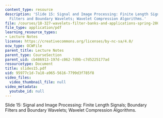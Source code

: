 ```yaml
---
content_type: resource
description: 'Slide 15: Signal and Image Processing: Finite Length Signals; Boundary
  Filters and Boundary Wavelets; Wavelet Compression Algorithms.'
file: /courses/18-327-wavelets-filter-banks-and-applications-spring-2003/95977c1d7a18a96556167799d3f785f8_slides15.pdf
file_type: application/pdf
learning_resource_types:
- Lecture Notes
license: https://creativecommons.org/licenses/by-nc-sa/4.0/
ocw_type: OCWFile
parent_title: Lecture Notes
parent_type: CourseSection
parent_uid: cb486913-197d-c062-7d9b-c7d5225177ad
resourcetype: Document
title: slides15.pdf
uid: 95977c1d-7a18-a965-5616-7799d3f785f8
video_files:
  video_thumbnail_file: null
video_metadata:
  youtube_id: null
---
```

Slide 15: Signal and Image Processing: Finite Length Signals; Boundary Filters and Boundary Wavelets; Wavelet Compression Algorithms.
